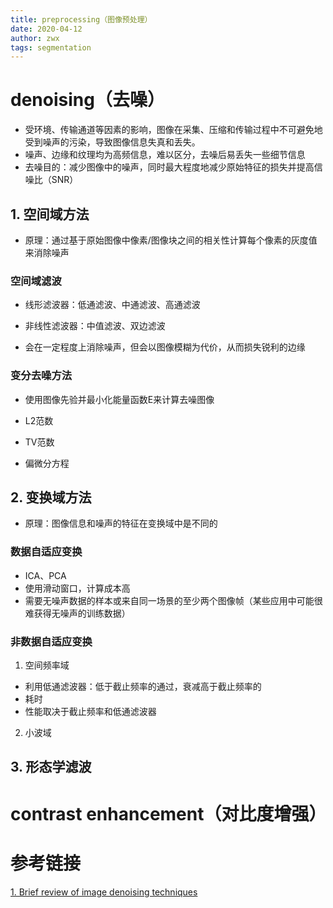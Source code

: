 ```yaml
---
title: preprocessing（图像预处理）
date: 2020-04-12
author: zwx
tags: segmentation
---
```


# denoising（去噪）
- 受环境、传输通道等因素的影响，图像在采集、压缩和传输过程中不可避免地受到噪声的污染，导致图像信息失真和丢失。
- 噪声、边缘和纹理均为高频信息，难以区分，去噪后易丢失一些细节信息
- 去噪目的：减少图像中的噪声，同时最大程度地减少原始特征的损失并提高信噪比（SNR）

## 1. 空间域方法
- 原理：通过基于原始图像中像素/图像块之间的相关性计算每个像素的灰度值来消除噪声

### 空间域滤波
- 线形滤波器：低通滤波、中通滤波、高通滤波
- 非线性滤波器：中值滤波、双边滤波

- 会在一定程度上消除噪声，但会以图像模糊为代价，从而损失锐利的边缘

### 变分去噪方法

- 使用图像先验并最小化能量函数E来计算去噪图像

- L2范数
- TV范数
- 偏微分方程

## 2. 变换域方法
- 原理：图像信息和噪声的特征在变换域中是不同的

### 数据自适应变换
- ICA、PCA
- 使用滑动窗口，计算成本高
- 需要无噪声数据的样本或来自同一场景的至少两个图像帧（某些应用中可能很难获得无噪声的训练数据）

### 非数据自适应变换
1. 空间频率域

- 利用低通滤波器：低于截止频率的通过，衰减高于截止频率的
- 耗时
- 性能取决于截止频率和低通滤波器


2. 小波域

## 3. 形态学滤波

# contrast enhancement（对比度增强）



# 参考链接
[1. Brief review of image denoising techniques](https://link.springer.com/article/10.1186/s42492-019-0016-7)